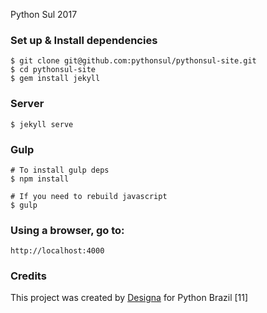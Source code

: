 Python Sul 2017


### Set up & Install dependencies

```
$ git clone git@github.com:pythonsul/pythonsul-site.git
$ cd pythonsul-site
$ gem install jekyll
```

### Server

```
$ jekyll serve
```

### Gulp

```
# To install gulp deps
$ npm install

# If you need to rebuild javascript
$ gulp
```

### Using a browser, go to:

```
http://localhost:4000
```

### Credits
This project was created by [Designa](http://www.designa.com.br) for Python Brazil [11]
